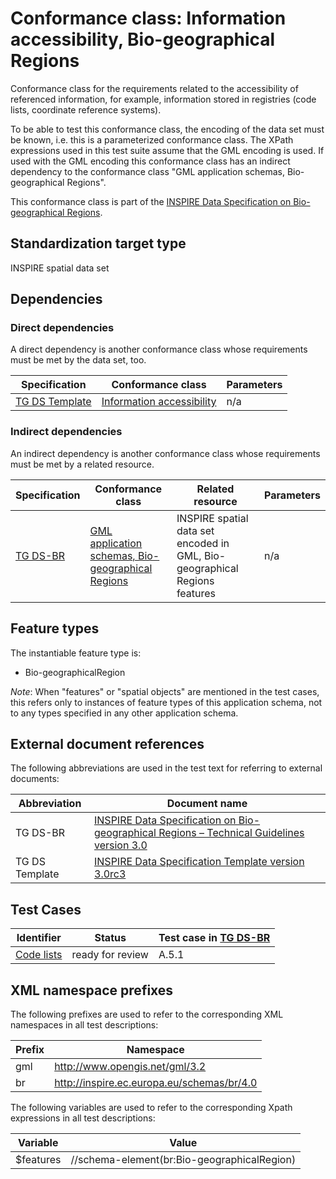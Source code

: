 # Conformance class: Information accessibility, Bio-geographical Regions

Conformance class for the requirements related to the accessibility of referenced information, for example, information stored in registries (code lists, coordinate reference systems).

To be able to test this conformance class, the encoding of the data set must be known, i.e. this is a parameterized conformance class. The XPath expressions used in this test suite assume that the GML encoding is used. If used with the GML encoding this conformance class has an indirect dependency to the conformance class "GML application schemas, Bio-geographical Regions".

This conformance class is part of the [INSPIRE Data Specification on Bio-geographical Regions](../README.md).

## Standardization target type

INSPIRE spatial data set

## Dependencies

### Direct dependencies

A direct dependency is another conformance class whose requirements must be met by the data set, too.

| Specification | Conformance class | Parameters | 
| ------------- | ----------------- | ---------- |
| [TG DS Template](#ref_TG_DS_tmpl) | [Information accessibility](http://inspire.ec.europa.eu/id/ats/data/3.0rc3/information-accessibility) | n/a |

### Indirect dependencies

An indirect dependency is another conformance class whose requirements must be met by a related resource.

| Specification | Conformance class | Related resource | Parameters |
| ------------- | ----------------- | ---------------- | ---------- |
| [TG DS-BR](#ref_TG_DS_BR) | [GML application schemas, Bio-geographical Regions](../br-gml/README.md) | INSPIRE spatial data set encoded in GML, Bio-geographical Regions features | n/a |
 
## Feature types <a name="feature-types"></a>

The instantiable feature type is:

* Bio-geographicalRegion

*Note*: When "features" or "spatial objects" are mentioned in the test cases, this refers only to instances of feature types of this application schema, not to any types specified in any other application schema.

## External document references

The following abbreviations are used in the test text for referring to external documents:

Abbreviation                     | Document name
-------------------------------- | --------------------------------------------------
TG DS-BR <a name="ref_TG_DS_BR"></a>   | [INSPIRE Data Specification on Bio-geographical Regions – Technical Guidelines version 3.0](http://inspire.ec.europa.eu/documents/Data_Specifications/INSPIRE_DataSpecification_BR_v3.0.pdf)
TG DS Template <a name="ref_TG_DS_tmpl"></a>   | [INSPIRE Data Specification Template version 3.0rc3](http://inspire.jrc.ec.europa.eu/documents/Data_Specifications/INSPIRE_DataSpecification_Template_v3.0rc3.pdf)

## Test Cases

| Identifier                                                        | Status   | Test case in [TG DS-BR](#ref_TG_DS_BR)  |
| ----------------------------------------------------------------- | -------- | ------------ |
| [Code lists](./code-list.md)  | ready for review  | A.5.1 |

## XML namespace prefixes <a name="namespaces"></a>

The following prefixes are used to refer to the corresponding XML namespaces in all test descriptions:

Prefix         | Namespace
-------------- | -------------------------------------------------
gml            | http://www.opengis.net/gml/3.2
br             | http://inspire.ec.europa.eu/schemas/br/4.0

The following variables are used to refer to the corresponding Xpath expressions in all test descriptions:

Variable       | Value
-------------- | -------------------------------------------------
$features      |  //schema-element(br:Bio-geographicalRegion)
